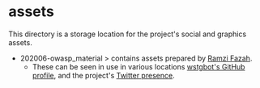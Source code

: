 # assets

This directory is a storage location for the project's social and graphics assets.

- 202006-owasp_material &gt; contains assets prepared by [Ramzi Fazah](https://lb.linkedin.com/in/ramzi-fazah-48286766).
  - These can be seen in use in various locations [wstgbot's GitHub profile](https://github.com/wstgbot), and the project's [Twitter presence](https://twitter.com/owasp_wstg).
